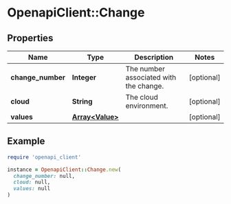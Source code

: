 # OpenapiClient::Change

## Properties

| Name | Type | Description | Notes |
| ---- | ---- | ----------- | ----- |
| **change_number** | **Integer** | The number associated with the change. | [optional] |
| **cloud** | **String** | The cloud environment. | [optional] |
| **values** | [**Array&lt;Value&gt;**](Value.md) |  | [optional] |

## Example

```ruby
require 'openapi_client'

instance = OpenapiClient::Change.new(
  change_number: null,
  cloud: null,
  values: null
)
```

